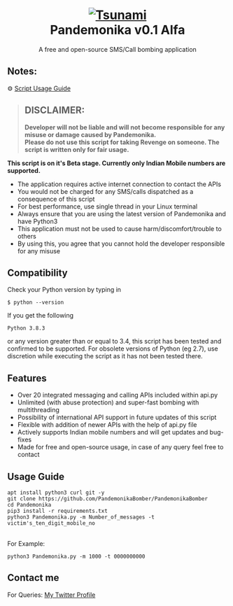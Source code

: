 <h1 align="center">
  <br>
  <a href="https://github.com/nordbearbotdev/Pandemonika">
  <img src="https://wampi.ru/image/Ree3bTJ"
  alt="Tsunami">
  </a><br>
  Pandemonika v0.1 Alfa
  <br>
</h1>


<p align="center">A free and open-source SMS/Call bombing application</p>

## Notes:
⚙ [Script Usage Guide](https://github.com/PandemonikaBomber/PandemonikaBomber#-usage-guide)

> ## DISCLAIMER:
> **Developer will not be liable and will not become
responsible for any misuse or damage caused by Pandemonika.**  
**Please do not use this script for taking Revenge on someone. The script is written only for fair usage.**

**This script is on it's Beta stage. Currently only Indian Mobile numbers are supported.**


- The application requires active internet connection to contact the APIs
- You would not be charged for any SMS/calls dispatched as a consequence of this script
- For best performance, use single thread in your Linux terminal
- Always ensure that you are using the latest version of Pandemonika and have Python3
- This application must not be used to cause harm/discomfort/trouble to others
- By using this, you agree that you cannot hold the developer responsible for any misuse

## Compatibility
Check your Python version by typing in
```shell script
$ python --version
```
If you get the following
```shell script
Python 3.8.3
```
or any version greater than or equal to 3.4, this script has been tested and confirmed to be supported. For obsolete versions of Python (eg 2.7), use discretion while executing the script as it has not been tested there.

## Features

- Over 20 integrated messaging and calling APIs included within api.py
- Unlimited (with abuse protection) and super-fast bombing with multithreading
- Possibility of international API support in future updates of this script
- Flexible with addition of newer APIs with the help of api.py file
- Actively supports Indian mobile numbers and will get updates and bug-fixes
- Made for free and open-source usage, in case of any query feel free to contact

## Usage Guide

```
apt install python3 curl git -y
git clone https://github.com/PandemonikaBomber/PandemonikaBomber
cd Pandemonika
pip3 install -r requirements.txt
python3 Pandemonika.py -m Number_of_messages -t victim's_ten_digit_mobile_no
```
<br>For Example:<br>

```
python3 Pandemonika.py -m 1000 -t 0000000000
```

## Contact me  

For Queries: [My Twitter Profile](https://twitter.com/nordbearbot)
